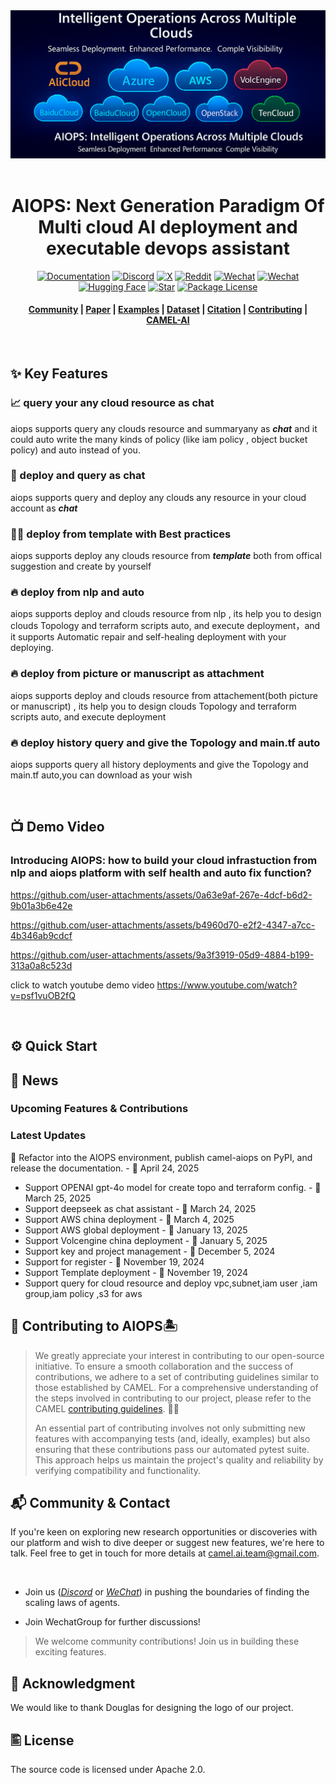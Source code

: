 <div align="center">
  <a href="https://www.camel-ai.org/">
    <img src="assets/logo.png" alt=banner>
  </a>
</div>
</br>

<div align="center">

<h1> AIOPS: Next Generation Paradigm Of Multi cloud AI deployment and executable devops assistant
</h1>

[![Documentation][docs-image]][docs-url]
[![Discord][discord-image]][discord-url]
[![X][x-image]][x-url]
[![Reddit][reddit-image]][reddit-url]
[![Wechat][wechat-image]][wechat-url]
[![Wechat][oasis-image]][oasis-url]
[![Hugging Face][huggingface-image]][huggingface-url]
[![Star][star-image]][star-url]
[![Package License][package-license-image]][package-license-url]

<h4 align="center">

[Community](https://github.com/camel-ai/camel#community) |
[Paper]() |
[Examples]() |
[Dataset]() |
[Citation]() |
[Contributing]() |
[CAMEL-AI](https://www.camel-ai.org/)

</h4>

</div>

<br>

## ✨ Key Features

### 📈 query your any cloud resource as chat

aiops supports query any clouds resource and summaryany as ***chat*** and it could auto write the many kinds of policy (like iam policy , object bucket policy) and auto instead of you.

### 📲 deploy and query as chat 

aiops supports query and deploy any clouds any resource in your cloud account as ***chat*** 

### 👍🏼 deploy from template with Best practices

aiops supports deploy any clouds resource from ***template*** both from offical suggestion and create by yourself

### 🔥 deploy from nlp and auto 

aiops supports deploy and clouds resource from nlp , its help you to design clouds Topology and  terraform scripts auto, and execute deployment，and it supports Automatic repair and self-healing deployment with your deploying.

### 🔥 deploy from picture or manuscript as attachment

aiops supports deploy and clouds resource from attachement(both picture or manuscript) , its help you to design clouds Topology and  terraform scripts auto, and execute deployment

### 🔥 deploy history query and give the Topology and main.tf auto

aiops supports query all history deployments and give the Topology and main.tf auto,you can download as your wish

<br>

## 📺 Demo Video

### Introducing AIOPS: how to build your cloud infrastuction from nlp and aiops platform with self health and auto fix function?

https://github.com/user-attachments/assets/0a63e9af-267e-4dcf-b6d2-9b01a3b6e42e

https://github.com/user-attachments/assets/b4960d70-e2f2-4347-a7cc-4b346ab9cdcf

https://github.com/user-attachments/assets/9a3f3919-05d9-4884-b199-313a0a8c523d

click to watch youtube demo video
https://www.youtube.com/watch?v=psf1vuOB2fQ


<br>


## ⚙️ Quick Start

## 📢 News

### Upcoming Features & Contributions

### Latest Updates

📢 Refactor into the AIOPS environment, publish camel-aiops on PyPI, and release the documentation. - 📆 April 24, 2025

- Support OPENAI gpt-4o model for create topo and terraform config. - 📆 March 25, 2025
- Support deepseek as chat assistant - 📆 March 24, 2025
- Support AWS china deployment - 📆 March 4, 2025
- Support AWS global deployment - 📆 January 13, 2025
- Support Volcengine china deployment - 📆 January 5, 2025
- Support key and project management - 📆 December 5, 2024
- Support for register - 📆 November 19, 2024
- Support Template deployment - 📆 November 19, 2024
- Support query for cloud resource and deploy vpc,subnet,iam user ,iam group,iam policy ,s3 for aws 

## 🥂 Contributing to AIOPS🏝️

> We greatly appreciate your interest in contributing to our open-source initiative. To ensure a smooth collaboration and the success of contributions, we adhere to a set of contributing guidelines similar to those established by CAMEL. For a comprehensive understanding of the steps involved in contributing to our project, please refer to the CAMEL [contributing guidelines](https://github.com/camel-ai/camel/blob/master/CONTRIBUTING.md). 🤝🚀
>
> An essential part of contributing involves not only submitting new features with accompanying tests (and, ideally, examples) but also ensuring that these contributions pass our automated pytest suite. This approach helps us maintain the project's quality and reliability by verifying compatibility and functionality.

## 📬 Community & Contact

If you're keen on exploring new research opportunities or discoveries with our platform and wish to dive deeper or suggest new features, we're here to talk. Feel free to get in touch for more details at camel.ai.team@gmail.com.

<br>

- Join us ([*Discord*](https://discord.camel-ai.org/) or [*WeChat*](https://ghli.org/camel/wechat.png)) in pushing the boundaries of finding the scaling laws of agents.

- Join WechatGroup for further discussions!



> We welcome community contributions! Join us in building these exciting features.

## 🙌 Acknowledgment

We would like to thank Douglas for designing the logo of our project.

## 🖺 License

The source code is licensed under Apache 2.0.

[discord-image]: https://img.shields.io/discord/1082486657678311454?logo=discord&labelColor=%20%235462eb&logoColor=%20%23f5f5f5&color=%20%235462eb
[discord-url]: https://discord.camel-ai.org/
[docs-image]: https://img.shields.io/badge/Documentation-EB3ECC
[docs-url]: https://github.com/camel-ai/aiops/tree/main/docs
[huggingface-image]: https://img.shields.io/badge/%F0%9F%A4%97%20Hugging%20Face-CAMEL--AI-ffc107?color=ffc107&logoColor=white
[huggingface-url]: https://huggingface.co/camel-ai
[oasis-image]: https://img.shields.io/badge/WeChat-OASISProject-brightgreen?logo=wechat&logoColor=white
[oasis-url]: ./assets/wechatgroup.png
[package-license-image]: https://img.shields.io/badge/License-Apache_2.0-blue.svg
[package-license-url]: https://github.com/camel-ai/oasis/blob/main/licenses/LICENSE
[reddit-image]: https://img.shields.io/reddit/subreddit-subscribers/CamelAI?style=plastic&logo=reddit&label=r%2FCAMEL&labelColor=white
[reddit-url]: https://www.reddit.com/r/CamelAI/
[star-image]: https://img.shields.io/github/stars/camel-ai/oasis?label=stars&logo=github&color=brightgreen
[star-url]: https://github.com/camel-ai/oasis/stargazers
[wechat-image]: https://img.shields.io/badge/WeChat-CamelAIOrg-brightgreen?logo=wechat&logoColor=white
[wechat-url]: ./assets/wechat.JPGwechat.jpg
[x-image]: https://img.shields.io/twitter/follow/CamelAIOrg?style=social
[x-url]: https://x.com/CamelAIOrg
